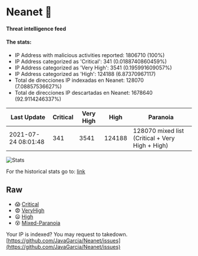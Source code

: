 # Neanet :hocho:
#### Threat intelligence feed
#### The stats:

- IP Address with malicious activities reported: 1806710 (100%)
- IP Address categorized as 'Critical':  341 (0.0188740860459%)
- IP Address categorized as 'Very High':  3541 (0.195991609057%)
- IP Address categorized as 'High':  124188 (6.87370967117)
- Total de direcciones IP indexadas en Neanet:  128070 (7.08857536627%)
- Total de direcciones IP descartadas en Neanet:  1678640 (92.9114246337%)

| Last Update | Critical | Very High | High | Paranoia |
| --- | --- | --- | --- | --- |
| 2021-07-24 08:01:48 | 341 | 3541 | 124188 | 128070 mixed list (Critical + Very High + High)|

![Stats](https://docs.google.com/spreadsheets/d/e/2PACX-1vSnaNMIXVabIpDJjufMlzH7poXnshF3mgd8Is1g9ytUEzVsP5my4Trn8f-xkoLLQ38xpL3HtmUexLo6/pubchart?oid=501124687&format=image)

For the historical stats go to: [link](/stats.csv)
## Raw
- :scream: [Critical](https://raw.githubusercontent.com/JavaGarcia/Neanet/master/blacklists/neanet_critical.txt)
- :fearful: [VeryHigh](https://raw.githubusercontent.com/JavaGarcia/Neanet/master/blacklists/neanet_veryHigh.txtt)
- :frowning: [High](https://raw.githubusercontent.com/JavaGarcia/Neanet/master/blacklists/neanet_high.txt)
- :dizzy_face: [Mixed-Paranoia](https://raw.githubusercontent.com/JavaGarcia/Neanet/master/blacklists/neanet_all.txt)


Your IP is indexed? You may request to takedown. [https://github.com/JavaGarcia/Neanet/issues](https://github.com/JavaGarcia/Neanet/issues)













































































































































































































































































































































































































































































































































































































































































































































































































































































































































































































































































































































































































































































































































































































































































































































































































































































































































































































































































































































































































































































































































































































































































































































































































































































































































































































































































































































































































































































































































































































































































































































































































































































































































































































































































































































































































































































































































































































































































































































































































































































































































































































































































































































































































































































































































































































































































































































































































































































































































































































































































































































































































































































































































































































































































































































































































































































































































































































































































































































































































































































































































































































































































































































































































































































































































































































































































































































































































































































































































































































































































































































































































































































































































































































































































































































































































































































































































































































































































































































































